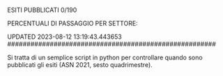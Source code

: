 ESITI PUBBLICATI 0/190 

PERCENTUALI DI PASSAGGIO PER SETTORE:

UPDATED 2023-08-12 13:19:43.443653
###################################################### 

Si tratta di un semplice script in python per controllare quando sono pubblicati gli esiti (ASN 2021, sesto quadrimestre).

